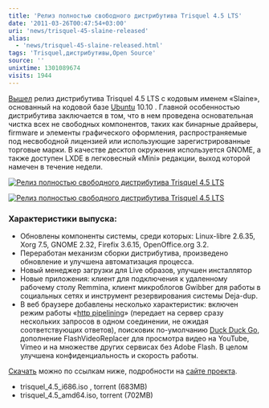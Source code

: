```yaml
---
title: 'Релиз полностью свободного дистрибутива Trisquel 4.5 LTS'
date: '2011-03-26T00:47:54+03:00'
uri: 'news/trisquel-45-slaine-released'
alias: 
  - 'news/trisquel-45-slaine-released.html'
tags: 'Trisquel,дистрибутивы,Open Source'
source: ''
unixtime: 1301089674
visits: 1944
---
```

[Вышел](http://trisquel.info/en/trisquel-45-slaine-released) релиз дистрибутива Trisquel 4.5 LTS с кодовым именем «Slaine», основанный на кодовой базе [Ubuntu](ubuntu/) 10.10 . Главной особенностью дистрибутива заключается в том, что в нем проведена основательная чистка всех не свободных компонентов, таких как бинарные драйверы, firmware и элементы графического оформления, распространяемые под несвободной лицензией или использующие зарегистрированные торговые марки. В качестве деcктоп окружения используется GNOME, а также доступен LXDE в легковесный «Mini» редакции, выход которой намечен в течение недели.

[![Релиз полностью свободного дистрибутива Trisquel 4.5 LTS](img/2011/03/26/00-00/slaine3-5559133881-o.jpg)](img/2011/03/26/00-00/slaine3-5559133881-o.jpg)

[![Релиз полностью свободного дистрибутива Trisquel 4.5 LTS](img/2011/03/26/00-00/slaine-5559133713-o.jpg)](img/2011/03/26/00-00/slaine-5559133713-o.jpg)

### Характеристики выпуска:

*   Обновлены компоненты системы, среди которых: Linux-libre 2.6.35, Xorg 7.5, GNOME 2.32, Firefix 3.6.15, OpenOffice.org 3.2.
*   Переработан механизм сборки дистрибутива, произведено обновление и улучшена автоматизация процесса.
*   Новый менеджер загрузки для Live образов, улучшен инсталлятор
*   Новые приложения: клиент для подключения к удаленному рабочему столу Remmina, клиент микроблогов Gwibber для работы в социальных сетях и инструмент резервирования системы Deja-dup.
*   В веб браузере добавлены несколько характеристик: включен режим работы «[http pipelining](http://ru.wikipedia.org/wiki/HTTP_pipelining)» (передает на сервер сразу нескольких запросов в одном соединении, не ожидая соответствующих ответов), поисковик по-умолчанию [Duck Duck Go](http://duckduckgo.com/), дополнение FlashVideoReplacer для просмотра видео на YouTube, Vimeo и на множестве других сервисах без Adobe Flash. В целом улучшена конфиденциальность и скорость работы.

[Скачать](http://trisquel.info/download) можно по ссылкам ниже, подробности на [сайте проекта](http://trisquel.info/en/trisquel-45-slaine-released).

*   trisquel\_4.5\_i686.iso , torrent (683MB)
*   trisquel\_4.5\_amd64.iso, torrent (702MB)
